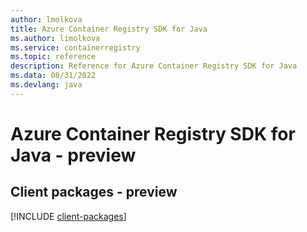 ```yaml
---
author: lmolkova
title: Azure Container Registry SDK for Java
ms.author: limolkova
ms.service: containerregistry
ms.topic: reference
description: Reference for Azure Container Registry SDK for Java
ms.data: 08/31/2022
ms.devlang: java
---
```

# Azure Container Registry SDK for Java - preview

## Client packages - preview
[!INCLUDE [client-packages](container-registry-client-index.md)]